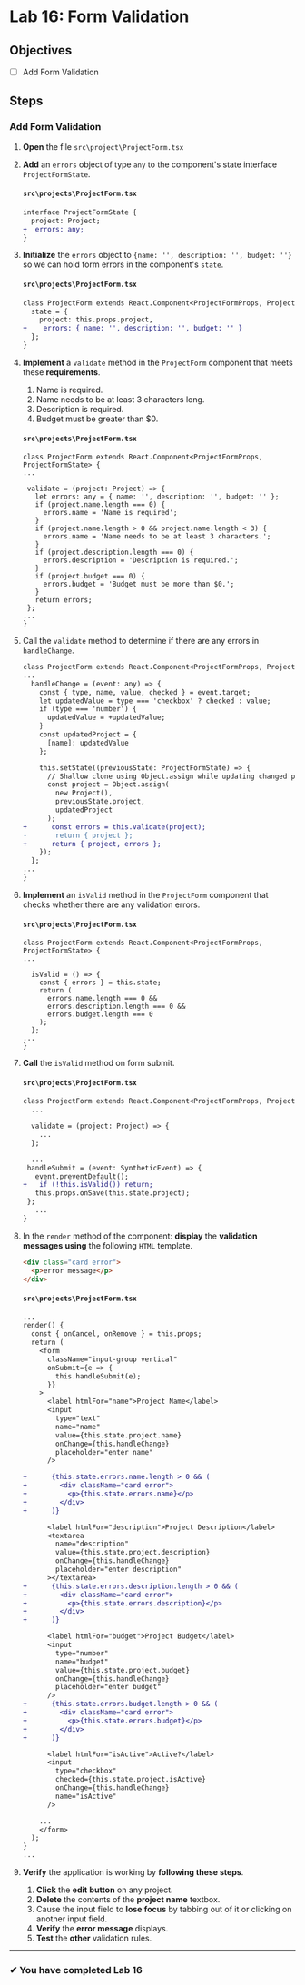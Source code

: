 # Lab 16: Form Validation

## Objectives

- [ ] Add Form Validation

## Steps

### Add Form Validation

1. **Open** the file `src\project\ProjectForm.tsx`
1. **Add** an `errors` object of type `any` to the component's state interface `ProjectFormState`.

   #### `src\projects\ProjectForm.tsx`

   ```diff
   interface ProjectFormState {
     project: Project;
   +  errors: any;
   }
   ```

1. **Initialize** the `errors` object to `{name: '', description: '', budget: ''}` so we can hold form errors in the component's `state`.

   #### `src\projects\ProjectForm.tsx`

   ```diff
   class ProjectForm extends React.Component<ProjectFormProps, ProjectFormState> {
     state = {
       project: this.props.project,
   +    errors: { name: '', description: '', budget: '' }
     };
   }
   ```

1. **Implement** a `validate` method in the `ProjectForm` component that meets these **requirements**.

   1. Name is required.
   2. Name needs to be at least 3 characters long.
   3. Description is required.
   4. Budget must be greater than \$0.

   #### `src\projects\ProjectForm.tsx`

   ```tsx
   class ProjectForm extends React.Component<ProjectFormProps, ProjectFormState> {
   ...

    validate = (project: Project) => {
      let errors: any = { name: '', description: '', budget: '' };
      if (project.name.length === 0) {
        errors.name = 'Name is required';
      }
      if (project.name.length > 0 && project.name.length < 3) {
        errors.name = 'Name needs to be at least 3 characters.';
      }
      if (project.description.length === 0) {
        errors.description = 'Description is required.';
      }
      if (project.budget === 0) {
        errors.budget = 'Budget must be more than $0.';
      }
      return errors;
    };
   ...
   }
   ```

1. Call the `validate` method to determine if there are any errors in `handleChange`.

   ```diff
   class ProjectForm extends React.Component<ProjectFormProps, ProjectFormState> {
   ...
     handleChange = (event: any) => {
       const { type, name, value, checked } = event.target;
       let updatedValue = type === 'checkbox' ? checked : value;
       if (type === 'number') {
         updatedValue = +updatedValue;
       }
       const updatedProject = {
         [name]: updatedValue
       };

       this.setState((previousState: ProjectFormState) => {
         // Shallow clone using Object.assign while updating changed property
         const project = Object.assign(
           new Project(),
           previousState.project,
           updatedProject
         );
   +      const errors = this.validate(project);
   -       return { project };
   +      return { project, errors };
       });
     };
   ...
   }
   ```

1. **Implement** an `isValid` method in the `ProjectForm` component that checks whether there are any validation errors.

   #### `src\projects\ProjectForm.tsx`

   ```tsx
   class ProjectForm extends React.Component<ProjectFormProps, ProjectFormState> {
   ...

     isValid = () => {
       const { errors } = this.state;
       return (
         errors.name.length === 0 &&
         errors.description.length === 0 &&
         errors.budget.length === 0
       );
     };
   ...
   }
   ```

1. **Call** the `isValid` method on form submit.

   #### `src\projects\ProjectForm.tsx`

   ```diff
   class ProjectForm extends React.Component<ProjectFormProps, ProjectFormState> {
     ...

     validate = (project: Project) => {
       ...
     };

     ...
    handleSubmit = (event: SyntheticEvent) => {
      event.preventDefault();
   +   if (!this.isValid()) return;
      this.props.onSave(this.state.project);
    };
      ...
   }
   ```

1. In the `render` method of the component: **display** the **validation messages** **using** the following `HTML` template.

   ```html
   <div class="card error">
     <p>error message</p>
   </div>
   ```

   #### `src\projects\ProjectForm.tsx`

   ```diff
   ...
   render() {
     const { onCancel, onRemove } = this.props;
     return (
       <form
         className="input-group vertical"
         onSubmit={e => {
           this.handleSubmit(e);
         }}
       >
         <label htmlFor="name">Project Name</label>
         <input
           type="text"
           name="name"
           value={this.state.project.name}
           onChange={this.handleChange}
           placeholder="enter name"
         />

   +      {this.state.errors.name.length > 0 && (
   +        <div className="card error">
   +          <p>{this.state.errors.name}</p>
   +        </div>
   +      )}

         <label htmlFor="description">Project Description</label>
         <textarea
           name="description"
           value={this.state.project.description}
           onChange={this.handleChange}
           placeholder="enter description"
         ></textarea>
   +      {this.state.errors.description.length > 0 && (
   +        <div className="card error">
   +          <p>{this.state.errors.description}</p>
   +        </div>
   +      )}

         <label htmlFor="budget">Project Budget</label>
         <input
           type="number"
           name="budget"
           value={this.state.project.budget}
           onChange={this.handleChange}
           placeholder="enter budget"
         />
   +      {this.state.errors.budget.length > 0 && (
   +        <div className="card error">
   +          <p>{this.state.errors.budget}</p>
   +        </div>
   +      )}

         <label htmlFor="isActive">Active?</label>
         <input
           type="checkbox"
           checked={this.state.project.isActive}
           onChange={this.handleChange}
           name="isActive"
         />

       ...
       </form>
     );
   }
   ...
   ```

1. **Verify** the application is working by **following these steps**.
   1. **Click** the **edit** **button** on any project.
   2. **Delete** the contents of the **project name** textbox.
   3. Cause the input field to **lose** **focus** by tabbing out of it or clicking on another input field.
   4. **Verify** the **error message** displays.
   5. **Test** the **other** validation rules.

---

### &#10004; You have completed Lab 16

